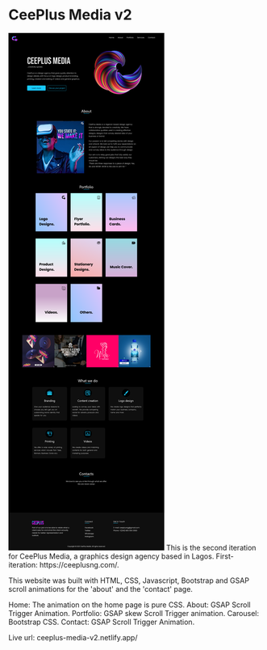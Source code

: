 # CeePlus Media v2
<img src="./assets/screenshot.png" alt="project">
This is the second iteration for CeePlus Media, a graphics design agency based in Lagos.
First-iteration: https://ceeplusng.com/. 

This website was built with HTML, CSS, Javascript, Bootstrap and GSAP scroll animations for the 'about'
and the 'contact' page.

Home: The animation on the home page is pure CSS.
About: GSAP Scroll Trigger Animation.
Portfolio: GSAP skew Scroll Trigger animation.
Carousel: Bootstrap CSS.
Contact: GSAP Scroll Trigger Animation.

Live url: ceeplus-media-v2.netlify.app/

